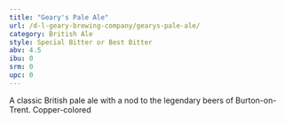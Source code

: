 ```yaml
---
title: "Geary's Pale Ale"
url: /d-l-geary-brewing-company/gearys-pale-ale/
category: British Ale
style: Special Bitter or Best Bitter
abv: 4.5
ibu: 0
srm: 0
upc: 0
---
```

A classic British pale ale with a nod to the legendary beers of Burton-on-Trent. Copper-colored
